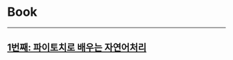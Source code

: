 # Book
---
## [1번째: 파이토치로 배우는 자연어처리](https://common-map-538.notion.site/8368a0daf16e482b9da5ece8be07872e)
